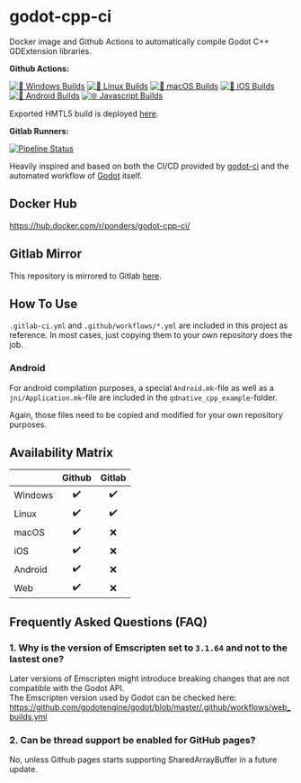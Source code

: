 # godot-cpp-ci
Docker image and Github Actions to automatically compile Godot C++ GDExtension libraries.

**Github Actions:**  

[![🏁 Windows Builds](https://github.com/2shady4u/godot-cpp-ci/actions/workflows/windows_builds.yml/badge.svg?branch=main)](https://github.com/2shady4u/godot-cpp-ci/actions/workflows/windows_builds.yml)
[![🐧 Linux Builds](https://github.com/2shady4u/godot-cpp-ci/actions/workflows/linux_builds.yml/badge.svg?branch=main)](https://github.com/2shady4u/godot-cpp-ci/actions/workflows/linux_builds.yml)
[![🍎 macOS Builds](https://github.com/2shady4u/godot-cpp-ci/actions/workflows/macos_builds.yml/badge.svg?branch=main)](https://github.com/2shady4u/godot-cpp-ci/actions/workflows/macos_builds.yml)
[![🍏 iOS Builds](https://github.com/2shady4u/godot-cpp-ci/actions/workflows/ios_builds.yml/badge.svg?branch=main)](https://github.com/2shady4u/godot-cpp-ci/actions/workflows/ios_builds.yml)
[![🤖 Android Builds](https://github.com/2shady4u/godot-cpp-ci/actions/workflows/android_builds.yml/badge.svg?branch=main)](https://github.com/2shady4u/godot-cpp-ci/actions/workflows/android_builds.yml)
[![🌐 Javascript Builds](https://github.com/2shady4u/godot-cpp-ci/actions/workflows/javascript_builds.yml/badge.svg?branch=main)](https://github.com/2shady4u/godot-cpp-ci/actions/workflows/javascript_builds.yml)

Exported HMTL5 build is deployed [here](https://2shady4u.github.io/godot-cpp-ci/).

**Gitlab Runners:**

[![Pipeline Status](https://gitlab.com/2shady4u/godot-cpp-ci/badges/main/pipeline.svg)](https://gitlab.com/2shady4u/godot-cpp-ci/-/pipelines)

Heavily inspired and based on both the CI/CD provided by [godot-ci](https://github.com/aBARICHELLO/godot-ci) and the automated workflow of [Godot](https://github.com/godotengine/godot) itself.

## Docker Hub
https://hub.docker.com/r/ponders/godot-cpp-ci/

## Gitlab Mirror

This repository is mirrored to Gitlab [here](https://gitlab.com/2shady4u/godot-cpp-ci).

## How To Use

`.gitlab-ci.yml` and `.github/workflows/*.yml` are included in this project as reference. In most cases, just copying them to your own repository does the job.

### Android

For android compilation purposes, a special `Android.mk`-file as well as a `jni/Application.mk`-file are included in the `gdnative_cpp_example`-folder.

Again, those files need to be copied and modified for your own repository purposes.

## Availability Matrix

|         | Github             | Gitlab             |
|---------|:------------------:|:------------------:|
| Windows | :heavy_check_mark: | :heavy_check_mark: |
| Linux   | :heavy_check_mark: | :heavy_check_mark: |
| macOS   | :heavy_check_mark: | :x:                |
| iOS     | :heavy_check_mark: | :x:                |
| Android | :heavy_check_mark: | :x:                |
| Web     | :heavy_check_mark: | :x:                |

## Frequently Asked Questions (FAQ)

### 1. Why is the version of Emscripten set to `3.1.64` and not to the lastest one?

Later versions of Emscripten might introduce breaking changes that are not compatible with the Godot API.  
The Emscripten version used by Godot can be checked here:  
https://github.com/godotengine/godot/blob/master/.github/workflows/web_builds.yml

### 2. Can be thread support be enabled for GitHub pages?

No, unless Github pages starts supporting SharedArrayBuffer in a future update.
